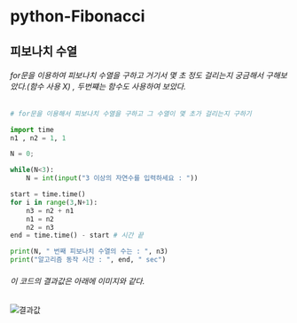 # python-Fibonacci
## 피보나치 수열
###### for문을 이용하여 피보나치 수열을 구하고 거기서 몇 초 정도 걸리는지 궁금해서 구해보았다.(함수 사용 X) , 두번쨰는 함수도 사용하여 보았다.
```python
# for문을 이용해서 피보나치 수열을 구하고 그 수열이 몇 초가 걸리는지 구하기 

import time
n1 , n2 = 1, 1

N = 0;

while(N<3):
    N = int(input("3 이상의 자연수를 입력하세요 : "))

start = time.time()
for i in range(3,N+1):
    n3 = n2 + n1
    n1 = n2
    n2 = n3 
end = time.time() - start # 시간 끝

print(N, " 번째 피보나치 수열의 수는 : ", n3)
print("알고리즘 동작 시간 : ", end, " sec")
```
###### 이 코드의 결과값은 아래에 이미지와 같다.
![결과값](https://user-images.githubusercontent.com/106458316/182027327-9276bcaa-06c7-4cb5-9f93-1dc0ceaa9438.png)
